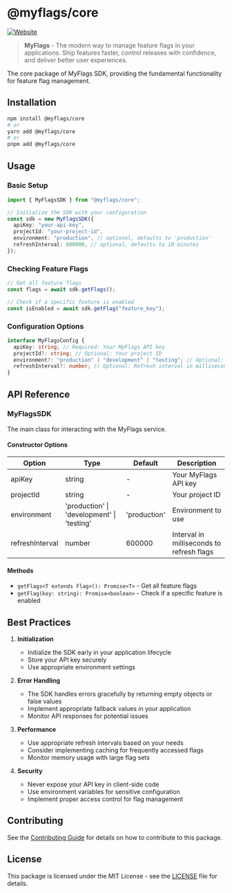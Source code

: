 # @myflags/core

[![Website](https://img.shields.io/badge/website-myflags.io-blue)](https://myflags.io)

> **MyFlags** - The modern way to manage feature flags in your applications. Ship features faster, control releases with confidence, and deliver better user experiences.

The core package of MyFlags SDK, providing the fundamental functionality for feature flag management.

## Installation

```bash
npm install @myflags/core
# or
yarn add @myflags/core
# or
pnpm add @myflags/core
```

## Usage

### Basic Setup

```typescript
import { MyFlagsSDK } from "@myflags/core";

// Initialize the SDK with your configuration
const sdk = new MyFlagsSDK({
  apiKey: "your-api-key",
  projectId: "your-project-id",
  environment: "production", // optional, defaults to 'production'
  refreshInterval: 600000, // optional, defaults to 10 minutes
});
```

### Checking Feature Flags

```typescript
// Get all feature flags
const flags = await sdk.getFlags();

// Check if a specific feature is enabled
const isEnabled = await sdk.getFlag("feature_key");
```

### Configuration Options

```typescript
interface MyFlagsConfig {
  apiKey: string; // Required: Your MyFlags API key
  projectId?: string; // Optional: Your project ID
  environment?: "production" | "development" | "testing"; // Optional: Environment
  refreshInterval?: number; // Optional: Refresh interval in milliseconds
}
```

## API Reference

### MyFlagsSDK

The main class for interacting with the MyFlags service.

#### Constructor Options

| Option          | Type                                       | Default      | Description                               |
| --------------- | ------------------------------------------ | ------------ | ----------------------------------------- |
| apiKey          | string                                     | -            | Your MyFlags API key                      |
| projectId       | string                                     | -            | Your project ID                           |
| environment     | 'production' \| 'development' \| 'testing' | 'production' | Environment to use                        |
| refreshInterval | number                                     | 600000       | Interval in milliseconds to refresh flags |

#### Methods

- `getFlags<T extends Flag>(): Promise<T>` - Get all feature flags
- `getFlag(key: string): Promise<boolean>` - Check if a specific feature is enabled

## Best Practices

1. **Initialization**

   - Initialize the SDK early in your application lifecycle
   - Store your API key securely
   - Use appropriate environment settings

2. **Error Handling**

   - The SDK handles errors gracefully by returning empty objects or false values
   - Implement appropriate fallback values in your application
   - Monitor API responses for potential issues

3. **Performance**

   - Use appropriate refresh intervals based on your needs
   - Consider implementing caching for frequently accessed flags
   - Monitor memory usage with large flag sets

4. **Security**
   - Never expose your API key in client-side code
   - Use environment variables for sensitive configuration
   - Implement proper access control for flag management

## Contributing

See the [Contributing Guide](../../CONTRIBUTING.md) for details on how to contribute to this package.

## License

This package is licensed under the MIT License - see the [LICENSE](../../LICENSE) file for details.
